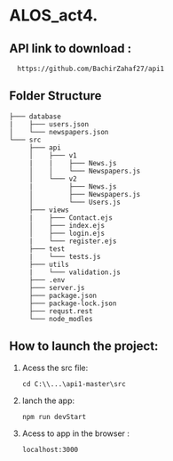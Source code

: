 # ALOS_act4.

## API link to download :

      https://github.com/BachirZahaf27/api1

## Folder Structure

```
├─── database
|    ├─── users.json
│    └─── newspapers.json
└─── src
     ├─── api
     │    ├─── v1
     |    |    ├─── News.js
     │    │    └─── Newspapers.js
     │    └─── v2
     |         ├─── News.js
     │         ├─── Newspapers.js
     │         └─── Users.js
     ├─── views
     |    ├─── Contact.ejs
     │    ├─── index.ejs
     │    ├─── login.ejs
     |    └─── register.ejs
     ├─── test
     |    └─── tests.js
     ├─── utils
     |    └─── validation.js
     ├─── .env
     ├─── server.js
     ├─── package.json
     ├─── package-lock.json
     ├─── requst.rest
     └─── node_modles

``` 

## How to launch the project:

1. Acess the src file:

      `cd C:\\...\api1-master\src`

2. lanch the app:

    `npm run devStart`

5. Acess to app in the browser :

    `localhost:3000`



